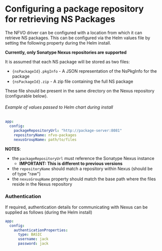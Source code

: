 # Configuring a package repository for retrieving NS Packages

The NFVO driver can be configured with a location from which it can retrieve NS packages. This can be configured via the Helm values file by setting the following property during the Helm install.

**Currently, only Sonatype Nexus repositories are supported**

It is assumed that each NS package will be stored as two files:
- `{nsPackageId}.pkgInfo` - A JSON representation of the NsPkgInfo for the package
- `{nsPackageId}.zip` - A zip file containing the full NS package

These file should be present in the same directory on the Nexus repository (configurable below).

###### Example of values passed to Helm chart during install
```yaml
app:
  config:
    packageRepositoryUrl: "http://package-server:8081"
    repositoryName: nfvo-packages
    nexusGroupName: path/to/files
```

**NOTES**:
- the `packageRepositoryUrl` must reference the Sonatype Nexus instance
  - **IMPORTANT: This is different to previous versions**
- the `repositoryName` should match a repository within Nexus (should be of type "raw")
- the `nexusGroupName` property should match the base path where the files reside in the Nexus repository

### Authentication

If required, authentication details for communicating with Nexus can be supplied as follows (during the Helm install)
```yaml
app:
  config:
    authenticationProperties:
      type: BASIC
      username: jack
      password: jack
```

